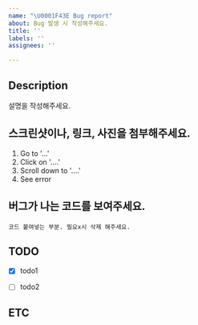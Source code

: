```yaml
---
name: "\U0001F43E Bug report"
about: Bug 발생 시 작성해주세요.
title: ''
labels: ''
assignees: ''

---
```


## Description
설명을 작성해주세요.

## 스크린샷이나, 링크, 사진을 첨부해주세요.

1. Go to '...'
2. Click on '....'
3. Scroll down to '....'
4. See error

## 버그가 나는 코드를 보여주세요.

```
코드 붙여넣는 부분. 필요x시 삭제 해주세요.
```

## TODO

- [x] todo1

- [ ] todo2

## ETC
